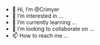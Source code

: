 - 👋 Hi, I’m @Crimyer
- 👀 I’m interested in ...
- 🌱 I’m currently learning ...
- 💞️ I’m looking to collaborate on ...
- 📫 How to reach me ...

<!---
Crimyer/Crimyer is a ✨ special ✨ repository because its `README.md` (this file) appears on your GitHub profile.
You can click the Preview link to take a look at your changes.
--->
